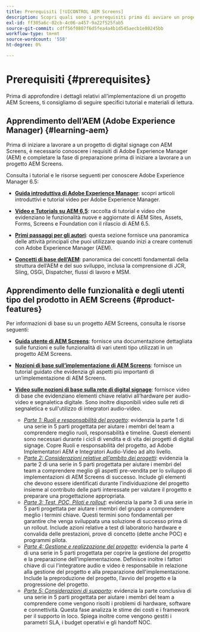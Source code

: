 ```yaml
---
title: Prerequisiti [!UICONTROL AEM Screens]
description: Scopri quali sono i prerequisiti prima di avviare un progetto AEM Screens.
exl-id: ff305a6c-02cb-4c06-a457-9a22f525fab5
source-git-commit: cdff56f0807f6d5fea4a4b1d545aecb1e80245bb
workflow-type: tm+mt
source-wordcount: '558'
ht-degree: 0%

---
```


# Prerequisiti {#prerequisites}

Prima di approfondire i dettagli relativi all’implementazione di un progetto AEM Screens, ti consigliamo di seguire specifici tutorial e materiali di lettura.

## Apprendimento dell’AEM (Adobe Experience Manager) {#learning-aem}

Prima di iniziare a lavorare a un progetto di digital signage con AEM Screens, è necessario conoscere i requisiti di Adobe Experience Manager (AEM) e completare la fase di preparazione prima di iniziare a lavorare a un progetto AEM Screens.

Consulta i tutorial e le risorse seguenti per conoscere Adobe Experience Manager 6.5:

* **[Guida introduttiva di Adobe Experience Manager](https://experienceleague.adobe.com/en/docs/experience-manager-cloud-service/content/overview/introduction)**: scopri articoli introduttivi e tutorial video per Adobe Experience Manager.

* **[Video e Tutorials su AEM 6,5](https://experienceleague.adobe.com/en/docs/experience-manager-tutorials)**: raccolta di tutorial e video che evidenziano le funzionalità nuove e aggiornate di AEM Sites, Assets, Forms, Screens e Foundation con il rilascio di AEM 6.5.

* **[Primi passaggi per gli autori](https://experienceleague.adobe.com/en/docs/experience-manager-65/content/sites/authoring/essentials/first-steps)**: questa sezione fornisce una panoramica delle attività principali che puoi utilizzare quando inizi a creare contenuti con Adobe Experience Manager (AEM).

* **[Concetti di base dell’AEM](https://experienceleague.adobe.com/it/docs/experience-manager-65/content/implementing/developing/introduction/the-basics)**: panoramica dei concetti fondamentali della struttura dell’AEM e del suo sviluppo, inclusa la comprensione di JCR, Sling, OSGi, Dispatcher, flussi di lavoro e MSM.

## Apprendimento delle funzionalità e degli utenti tipo del prodotto in AEM Screens {#product-features}

Per informazioni di base su un progetto AEM Screens, consulta le risorse seguenti:

* **[Guida utente di AEM Screens](https://experienceleague.adobe.com/it/docs/experience-manager-screens/user-guide/aem-screens-introduction)**: fornisce una documentazione dettagliata sulle funzioni e sulle funzionalità di vari utenti tipo utilizzati in un progetto AEM Screens.

* **[Nozioni di base sull’implementazione di AEM Screens](https://experienceleague.adobe.com/?launch=AEM-7a#recommended/solutions/experience-manager)**: fornisce un tutorial guidato che evidenzia gli aspetti più importanti di un’implementazione di AEM Screens.

* **[Video sulle nozioni di base sulla rete di digital signage](https://experienceleague.adobe.com/it/docs/experience-manager-screens/user-guide/aem-screens-introduction)**: fornisce video di base che evidenziano elementi chiave relativi all’hardware per audio-video e segnaletica digitale. Sono inoltre disponibili video sulle reti di segnaletica e sull&#39;utilizzo di integratori audio-video.
   * *[Parte 1: Ruoli e responsabilità del progetto](https://experienceleague.adobe.com/en/docs/experience-manager-screens/user-guide/digital-signage-network/project-roles-responsibilities)*: evidenzia la parte 1 di una serie in 5 parti progettata per aiutare i membri del team a comprendere meglio ruoli, responsabilità e timeline. Questi elementi sono necessari durante i cicli di vendita e di vita dei progetti di digital signage. Copre Ruoli e responsabilità del progetto, ad Adobe Implementatori AEM e Integratori Audio-Video ad alto livello.
   * *[Parte 2: Considerazioni relative all’ambito dei progetti](https://experienceleague.adobe.com/en/docs/experience-manager-screens/user-guide/digital-signage-network/project-considerations)*: evidenzia la parte 2 di una serie in 5 parti progettata per aiutare i membri del team a comprendere meglio gli aspetti pre-vendita per lo sviluppo di implementazioni di AEM Screens di successo. Include gli elementi che devono essere identificati durante l’individuazione del progetto insieme al contributo delle parti interessate per valutare il progetto e preparare una progettazione appropriata.
   * *[Parte 3: Test, POC, Piloti e rollout](https://experienceleague.adobe.com/en/docs/experience-manager-screens/user-guide/digital-signage-network/testing-pocs-pilots-rollouts)*: evidenzia la parte 3 di una serie in 5 parti progettata per aiutare i membri del gruppo a comprendere meglio i termini chiave. Questi termini sono fondamentali per garantire che venga sviluppata una soluzione di successo prima di un rollout. Include azioni relative a test di laboratorio hardware e convalida delle prestazioni, prove di concetto (dette anche POC) e programmi pilota.
   * *[Parte 4: Gestione e realizzazione del progetto](https://experienceleague.adobe.com/en/docs/experience-manager-screens/user-guide/digital-signage-network/project-management-and-deployment)*: evidenzia la parte 4 di una serie in 5 parti progettata per coprire la gestione del progetto e la preparazione dell’implementazione. Definisce inoltre i fattori chiave di cui l&#39;integratore audio e video è responsabile in relazione alla gestione del progetto e alla preparazione dell&#39;implementazione. Include la preproduzione del progetto, l’avvio del progetto e la progressione del progetto.
   * *[Parte 5: Considerazioni di supporto](https://experienceleague.adobe.com/en/docs/experience-manager-screens/user-guide/digital-signage-network/support-considerations)*: evidenzia la parte conclusiva di una serie in 5 parti progettata per aiutare i membri del team a comprendere come vengono risolti i problemi di hardware, software e connettività. Questa fase analizza le stime dei costi e i framework per il supporto in loco. Spiega inoltre come vengono gestiti i parametri SLA, i budget operativi e gli handoff NOC.
